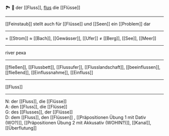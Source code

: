 🏞️ 🔵 der [[Fluss]], [flʊs](https://youglish.com/pronounce/Fluss/german)
die [[Flüsse]]

---
[[Feinstaub]] stellt auch für [[Flüsse]] und [[Seen]] ein [[Problem]] dar


---
= [[Strom]]
≈ [[Bach]], [[Gewässer]], [[Ufer]]
≠ [[Berg]], [[See]], [[Meer]]

---
river
река

---
[[fließen]], [[Flussbett]], [[Flussufer]], [[Flusslandschaft]], [[beeinflussen]], [[fließend]], [[Einflussnahme]], [[Einfluss]]

---
[[Fluss]]


---
N: der [[Fluss]], die [[Flüsse]]  
A: den [[Fluss]], die [[Flüsse]]  
G: des [[Flusses]], der [[Flüsse]]  
D: dem [[Fluss]], den [[Flüssen]]
, [[Präpositionen Übung 1 mit Dativ (WO?)]], [[Präpositionen Übung 2 mit Akkusativ (WOHIN?)]], [[Kanal]], [[Überflutung]]